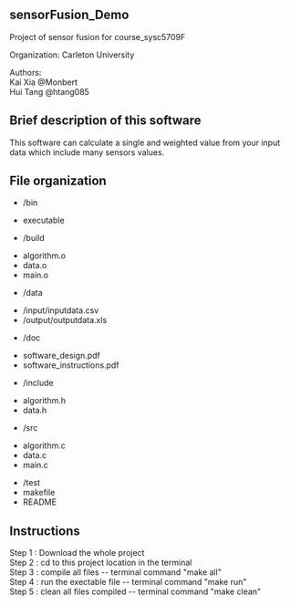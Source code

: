 ## sensorFusion_Demo<br>
Project of sensor fusion for course_sysc5709F<br>

Organization: Carleton University

Authors: <br>
Kai Xia   @Monbert<br>
Hui Tang  @htang085<br>

## Brief description of this software<br>
This software can calculate a single and weighted value from your input data which include many sensors values.

## File organization<br>
+ /bin  
 * executable
+ /build 
 * algorithm.o
 * data.o  
 * main.o
+ /data
 * /input/inputdata.csv
 * /output/outputdata.xls
+ /doc
 * software_design.pdf
 * software_instructions.pdf
+ /include
 * algorithm.h
 * data.h
+ /src
 * algorithm.c
 * data.c
 * main.c
+ /test
+ makefile
+ README

## Instructions<br>
Step 1 : Download the whole project <br>
Step 2 : cd to this project location in the terminal<br>
Step 3 : compile all files -- terminal command "make all"<br>
Step 4 : run the exectable file -- terminal command "make run"<br>
Step 5 : clean all files compiled -- terminal command "make clean"<br>
